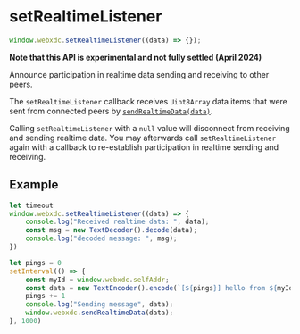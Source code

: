 # setRealtimeListener

```js
window.webxdc.setRealtimeListener((data) => {});
```

**Note that this API is experimental and not fully settled (April 2024)**

Announce participation in realtime data sending and receiving to other peers.

The `setRealtimeListener` callback receives `Uint8Array` data items 
that were sent from connected peers by [`sendRealtimeData(data)`](./sendRealtimeData.md).

Calling `setRealtimeListener` with a `null` value 
will disconnect from receiving and sending realtime data. 
You may afterwards call `setRealtimeListener` again with a callback
to re-establish participation in realtime sending and receiving. 

## Example 

```js
let timeout
window.webxdc.setRealtimeListener((data) => {
    console.log("Received realtime data: ", data);
    const msg = new TextDecoder().decode(data);
    console.log("decoded message: ", msg);
})

let pings = 0
setInterval(() => {
    const myId = window.webxdc.selfAddr;
    const data = new TextEncoder().encode(`[${pings}] hello from ${myId}`);
    pings += 1
    console.log("Sending message", data);
    window.webxdc.sendRealtimeData(data);
}, 1000)
```
